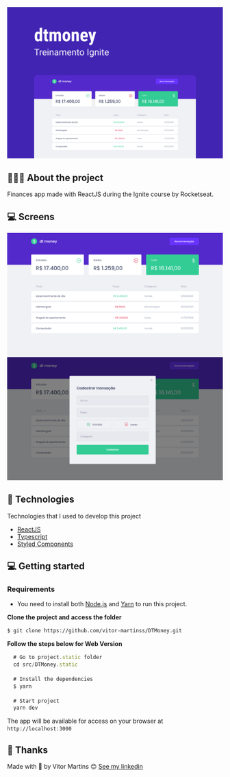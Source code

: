 <img alt="Cover" src="/readme.assets/cover.png">

## 💇🏻‍♂️ About the project

Finances app made with ReactJS during the Ignite course by Rocketseat. 

## 💻 Screens

<img alt="Mockup" src="/readme.assets/home.png">
<img alt="Mockup" src="/readme.assets/screen.png">


## 🚀 Technologies

Technologies that I used to develop this project

- [ReactJS](https://reactjs.org/)
- [Typescript](https://www.typescriptlang.org/)
- [Styled Components](https://styled-components.com/)

## 💻 Getting started


### Requirements

- You need to install both [Node.js](https://nodejs.org/en/download/) and [Yarn](https://yarnpkg.com/) to run this project.

**Clone the project and access the folder**

```bash
$ git clone https://github.com/vitor-martinss/DTMoney.git
```

**Follow the steps below for Web Version**

```js
  # Go to project.static folder
  cd src/DTMoney.static 

  # Install the dependencies
  $ yarn

  # Start project
  yarn dev
```
The app will be available for access on your browser at `http://localhost:3000`


## 📝 Thanks

Made with 💜 by Vitor Martins 😊 [See my linkedin](https://www.linkedin.com/in/vitor-martinss/)